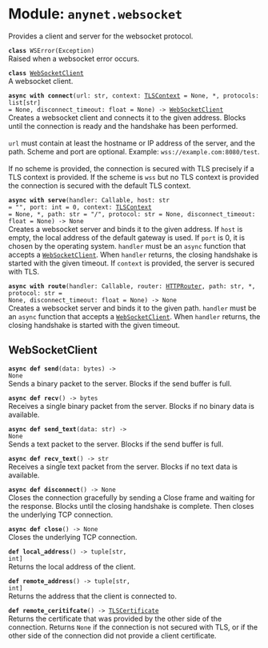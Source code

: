 
# Module: <code>anynet.websocket</code>

Provides a client and server for the websocket protocol.

<code>**class** WSError(Exception)</code><br>
<span class="docs">Raised when a websocket error occurs.</span>

<code>**class** [WebSocketClient](#websocketclient)</code><br>
<span class="docs">A websocket client.</span>

<code>**async with connect**(url: str, context: [TLSContext](tls.md#tlscontext) = None, *, protocols: list[str] = None, disconnect_timeout: float = None) -> [WebSocketClient](#websocketclient)</code><br>
<span class="docs">Creates a websocket client and connects it to the given address. Blocks until the connection is ready and the handshake has been performed.<br><br>`url` must contain at least the hostname or IP address of the server, and the path. Scheme and port are optional. Example: `wss://example.com:8080/test`.<br><br>If no scheme is provided, the connection is secured with TLS precisely if a TLS context is provided. If the scheme is `wss` but no TLS context is provided the connection is secured with the default TLS context.</span>

<code>**async with serve**(handler: Callable, host: str = "", port: int = 0, context: [TLSContext](tls.md#tlscontext) = None, *, path: str = "/", protocol: str = None, disconnect_timeout: float = None) -> None</code><br>
<span class="docs">Creates a websocket server and binds it to the given address. If `host` is empty, the local address of the default gateway is used. If `port` is 0, it is chosen by the operating system. `handler` must be an `async` function that accepts a [`WebSocketClient`](#websocketclient). When `handler` returns, the closing handshake is started with the given timeout. If `context` is provided, the server is secured with TLS.</span>

<code>**async with route**(handler: Callable, router: [HTTPRouter](http.md#httprouter), path: str, *, protocol: str = None, disconnect_timeout: float = None) -> None</code><br>
<span class="docs">Creates a websocket server and binds it to the given path. `handler` must be an `async` function that accepts a [`WebSocketClient`](#websocketclient). When `handler` returns, the closing handshake is started with the given timeout.</span>

## WebSocketClient
<code>**async def send**(data: bytes) -> None</code><br>
<span class="docs">Sends a binary packet to the server. Blocks if the send buffer is full.</span>

<code>**async def recv**() -> bytes</code><br>
<span class="docs">Receives a single binary packet from the server. Blocks if no binary data is available.</span>

<code>**async def send_text**(data: str) -> None</code><br>
<span class="docs">Sends a text packet to the server. Blocks if the send buffer is full.</span>

<code>**async def recv_text**() -> str</code><br>
<span class="docs">Receives a single text packet from the server. Blocks if no text data is available.</span>

<code>**async def disconnect**() -> None</code><br>
<span class="docs">Closes the connection gracefully by sending a Close frame and waiting for the response. Blocks until the closing handshake is complete. Then closes the underlying TCP connection.</span>

<code>**async def close**() -> None</code><br>
<span class="docs">Closes the underlying TCP connection.</span>

<code>**def local_address**() -> tuple[str, int]</code><br>
<span class="docs">Returns the local address of the client.</span>

<code>**def remote_address**() -> tuple[str, int]</code><br>
<span class="docs">Returns the address that the client is connected to.</span>

<code>**def remote_ceritifcate**() -> [TLSCertificate](#tlscertificate)</code><br>
<span class="docs">Returns the certificate that was provided by the other side of the connection. Returns `None` if the connection is not secured with TLS, or if the other side of the connection did not provide a client certificate.</span>
